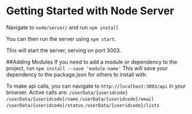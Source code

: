 # Getting Started with Node Server

Navigate to `node/server/` and run `npm install`

You can then run the server using `npm start`.

This will start the server, serving on port 3003.

##Adding Modules
If you need to add a module or dependency to the project, run `npm install --save 'module-name'`
This will save your dependency to the package.json for others to install with.

To make api calls, you can navigate to `http://localhost:3003/api` in your browser.
Active calls are:
`/userData/{useridcode}`
`/userData/{useridcode}/name`
`/userData/{useridcode}/email`
`/userData/{useridcode}/status`
`/userData/{useridcode}/lists`
